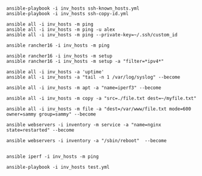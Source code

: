 <pre><code>

ansible-playbook -i inv_hosts ssh-known_hosts.yml
ansible-playbook -i inv_hosts ssh-copy-id.yml

ansible all -i inv_hosts -m ping
ansible all -i inv_hosts -m ping -u alex
ansible all -i inv_hosts -m ping --private-key=~/.ssh/custom_id

ansible rancher16 -i inv_hosts -m ping

ansible rancher16 -i inv_hosts -m setup
ansible rancher16 -i inv_hosts -m setup -a "filter=*ipv4*"

ansible all -i inv_hosts -a 'uptime'
ansible all -i inv_hosts -a "tail -n 1 /var/log/syslog" --become

ansible all -i inv_hosts -m apt -a "name=iperf3" --become

ansible all -i inv_hosts -m copy -a "src=./file.txt dest=~/myfile.txt" 

ansible all -i inv_hosts -m file -a "dest=/var/www/file.txt mode=600 owner=sammy group=sammy" --become

ansible webservers -i inventory -m service -a "name=nginx state=restarted" --become

ansible webservers -i inventory -a "/sbin/reboot"  --become


ansible iperf -i inv_hosts -m ping

ansible-playbook -i inv_hosts test.yml

</code></pre>
